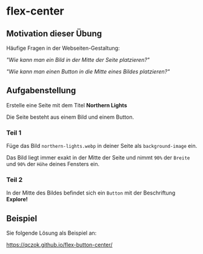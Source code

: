 # flex-center

## Motivation dieser Übung
Häufige Fragen in der Webseiten-Gestaltung:

_"Wie kann man ein Bild in der Mitte der Seite platzieren?"_

_"Wie kann man einen Button in die Mitte eines Bildes platzieren?"_

## Aufgabenstellung
Erstelle eine Seite mit dem Titel **Northern Lights**

Die Seite besteht aus einem Bild und einem Button.

### Teil 1

Füge das Bild `northern-lights.webp` in deiner Seite als `background-image` ein.

Das Bild liegt immer exakt in der Mitte der Seite und nimmt `90%` der `Breite` und `90%` der `Höhe` deines Fensters ein.

### Teil 2

In der Mitte des Bildes befindet sich ein `Button` mit der Beschriftung **Explore!**

## Beispiel
Sie folgende Lösung als Beispiel an:

https://qczok.github.io/flex-button-center/
